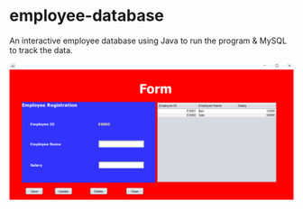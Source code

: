 # employee-database

An interactive employee database using Java to run the program & MySQL to track the data.

![Sample Picture](https://github.com/bhalim1994/employee-database/blob/master/Sample.png)
